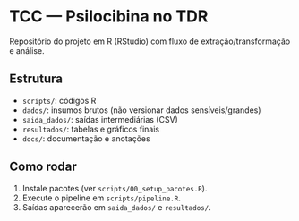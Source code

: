 
# TCC — Psilocibina no TDR

Repositório do projeto em R (RStudio) com fluxo de extração/transformação e análise.

## Estrutura
- `scripts/`: códigos R
- `dados/`: insumos brutos (não versionar dados sensíveis/grandes)
- `saida_dados/`: saídas intermediárias (CSV)
- `resultados/`: tabelas e gráficos finais
- `docs/`: documentação e anotações

## Como rodar
1. Instale pacotes (ver `scripts/00_setup_pacotes.R`).
2. Execute o pipeline em `scripts/pipeline.R`.
3. Saídas aparecerão em `saida_dados/` e `resultados/`.

